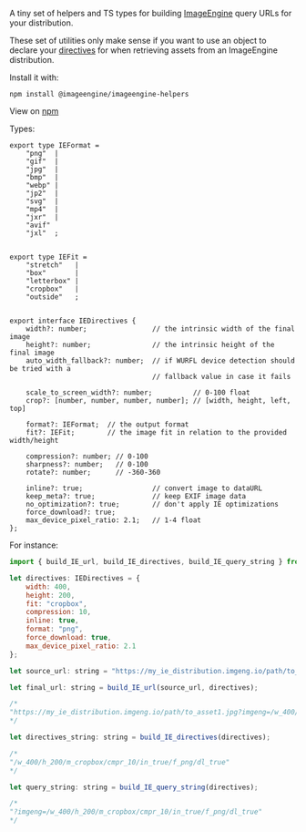 A tiny set of helpers and TS types for building [ImageEngine](https://imageengine.io) query URLs for your distribution.

These set of utilities only make sense if you want to use an object to declare your [directives](https://support.imageengine.io/hc/en-us/articles/360058880672-directives) for when retrieving assets from an ImageEngine distribution.

Install it with:

`npm install @imageengine/imageengine-helpers`

View on [npm](https://www.npmjs.com/package/@imageengine/imageengine-helpers)

Types:

```
export type IEFormat =
    "png"  |
    "gif"  |
    "jpg"  |
    "bmp"  |
    "webp" |
    "jp2"  |
    "svg"  |
    "mp4"  |
    "jxr"  |
    "avif" 
    "jxl"  ;


export type IEFit =
    "stretch"   |
    "box"       |
    "letterbox" |
    "cropbox"   |
    "outside"   ;


export interface IEDirectives {
    width?: number;                // the intrinsic width of the final image 
    height?: number;               // the intrinsic height of the final image
    auto_width_fallback?: number;  // if WURFL device detection should be tried with a
                                   // fallback value in case it fails

    scale_to_screen_width?: number;          // 0-100 float
    crop?: [number, number, number, number]; // [width, height, left, top]

    format?: IEFormat;  // the output format
    fit?: IEFit;        // the image fit in relation to the provided width/height

    compression?: number; // 0-100
    sharpness?: number;   // 0-100
    rotate?: number;      // -360-360

    inline?: true;                 // convert image to dataURL
    keep_meta?: true;              // keep EXIF image data
    no_optimization?: true;        // don't apply IE optimizations
    force_download?: true;
    max_device_pixel_ratio: 2.1;   // 1-4 float
};
```

For instance:

```js
import { build_IE_url, build_IE_directives, build_IE_query_string } from "imageengine-helpers";

let directives: IEDirectives = {
    width: 400,
    height: 200,
    fit: "cropbox", 
    compression: 10,
    inline: true,
    format: "png",
    force_download: true,
    max_device_pixel_ratio: 2.1
};

let source_url: string = "https://my_ie_distribution.imgeng.io/path/to_asset1.jpg";

let final_url: string = build_IE_url(source_url, directives);

/*
"https://my_ie_distribution.imgeng.io/path/to_asset1.jpg?imgeng=/w_400/h_200/m_cropbox/cmpr_10/in_true/f_png/dl_true"
*/

let directives_string: string = build_IE_directives(directives);

/*
"/w_400/h_200/m_cropbox/cmpr_10/in_true/f_png/dl_true"
*/

let query_string: string = build_IE_query_string(directives);

/*
"?imgeng=/w_400/h_200/m_cropbox/cmpr_10/in_true/f_png/dl_true"
*/
```
